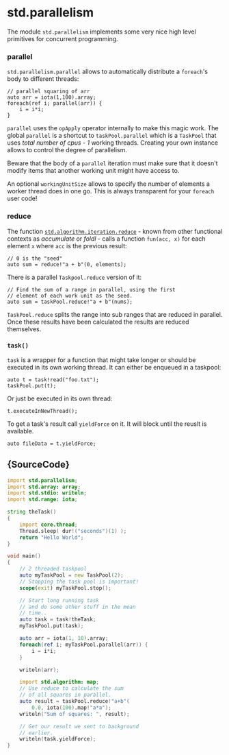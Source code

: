 # std.parallelism

The module `std.parallelism` implements some very
nice high level primitives for concurrent programming.

### parallel

`std.parallelism.parallel` allows to automatically distribute
a `foreach`'s body to different threads:

    // parallel squaring of arr
    auto arr = iota(1,100).array;
    foreach(ref i; parallel(arr)) {
        i = i*i;
    }

`parallel` uses the `opApply` operator internally
to make this magic work. The global `parallel`  is
a shortcut to `taskPool.parallel` which is a
`TaskPool` that uses *total number of cpus - 1*
working threads. Creating your own instance allows
to control the degree of parallelism.

Beware that the body of a `parallel` iteration must
make sure that it doesn't modify items that another
working unit might have access to.

An optional `workingUnitSize` allows to specify the number
of elements a worker thread does in one go. This
is always transparent for your `foreach` user code!

### reduce

The function
[`std.algorithm.iteration.reduce`](http://dlang.org/phobos/std_algorithm_iteration.html#reduce) -
known from other functional contexts as *accumulate* or *foldl* -
calls a function `fun(acc, x)` for each element `x`
where `acc` is the previous result:

    // 0 is the "seed"
    auto sum = reduce!"a + b"(0, elements);

There is a parallel `Taskpool.reduce` version
of it:

    // Find the sum of a range in parallel, using the first
    // element of each work unit as the seed.
    auto sum = taskPool.reduce!"a + b"(nums);

`TaskPool.reduce` splits the range into
sub ranges that are reduced in parallel. Once these
results have been calculated the results are reduced
themselves.

### `task()`

`task` is a wrapper for a function
that might take longer or should be executed in
its own working thread. It can either be enqueued
in a taskpool:

    auto t = task!read("foo.txt");
    taskPool.put(t);

Or just be executed in its own thread:

    t.executeInNewThread();

To get a task's result call `yieldForce`
on it. It will block until the reuslt is available.

    auto fileData = t.yieldForce;

## {SourceCode}

```d
import std.parallelism;
import std.array: array;
import std.stdio: writeln;
import std.range: iota;

string theTask()
{
    import core.thread;
    Thread.sleep( dur!("seconds")(1) );
    return "Hello World";
}

void main()
{
    // 2 threaded taskpool
    auto myTaskPool = new TaskPool(2);
    // Stopping the task pool is important!
    scope(exit) myTaskPool.stop();

    // Start long running task
    // and do some other stuff in the mean
    // time..
    auto task = task!theTask;
    myTaskPool.put(task);

    auto arr = iota(1, 10).array;
    foreach(ref i; myTaskPool.parallel(arr)) {
        i = i*i;
    }

    writeln(arr);

    import std.algorithm: map;
    // Use reduce to calculate the sum
    // of all squares in parallel.
    auto result = taskPool.reduce!"a+b"(
        0.0, iota(100).map!"a*a");
    writeln("Sum of squares: ", result);

    // Get our result we sent to background
    // earlier.
    writeln(task.yieldForce);
}
```
